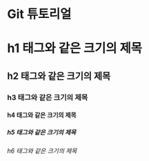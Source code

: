 # Git 튜토리얼
# h1 태그와 같은 크기의 제목
## h2 태그와 같은 크기의 제목
### h3 태그와 같은 크기의 제목
#### h4 태그와 같은 크기의 제목
##### h5 태그와 같은 크기의 제목
###### h6 태그와 같은 크기의 제목

